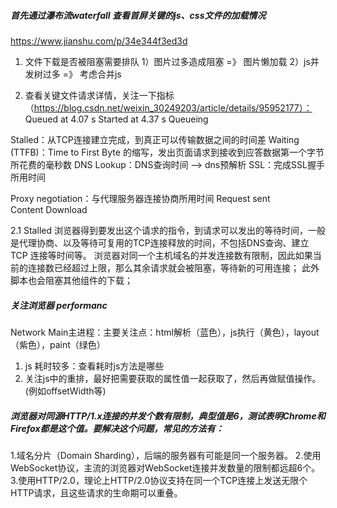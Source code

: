 ##### 首先通过瀑布流waterfall 查看首屏关键的js、css文件的加载情况
https://www.jianshu.com/p/34e344f3ed3d

1. 文件下载是否被阻塞需要排队
1）图片过多造成阻塞 =》 图片懒加载
2）js并发树过多 =》 考虑合并js

2. 查看关键文件请求详情，关注一下指标（https://blog.csdn.net/weixin_30249203/article/details/95952177）：
Queued at 4.07 s
Started at 4.37 s
Queueing	

Stalled：从TCP连接建立完成，到真正可以传输数据之间的时间差
Waiting (TTFB)：Time to First Byte 的缩写，发出页面请求到接收到应答数据第一个字节所花费的毫秒数
DNS Lookup：DNS查询时间 -->  dns预解析  <link rel='dns-prefetch' href="//www.zhix.net">
SSL：完成SSL握手所用时间 

Proxy negotiation：与代理服务器连接协商所用时间
Request sent	
Content Download

2.1 Stalled
  浏览器得到要发出这个请求的指令，到请求可以发出的等待时间，一般是代理协商、以及等待可复用的TCP连接释放的时间，不包括DNS查询、建立TCP
连接等时间等。
  浏览器对同一个主机域名的并发连接数有限制，因此如果当前的连接数已经超过上限，那么其余请求就会被阻塞，等待新的可用连接；
此外脚本也会阻塞其他组件的下载；

##### 关注浏览器 performanc
Network
Main主进程：主要关注点：html解析（蓝色），js执行（黄色），layout（紫色），paint（绿色）
1. js 耗时较多：查看耗时js方法是哪些
2. 关注js中的重排，最好把需要获取的属性值一起获取了，然后再做赋值操作。(例如offsetWidth等)


##### 浏览器对同源HTTP/1.x连接的并发个数有限制，典型值是6，测试表明Chrome和Firefox都是这个值。要解决这个问题，常见的方法有：
1.域名分片（Domain Sharding），后端的服务器有可能是同一个服务器。
2.使用WebSocket协议，主流的浏览器对WebSocket连接并发数量的限制都远超6个。
3.使用HTTP/2.0，理论上HTTP/2.0协议支持在同一个TCP连接上发送无限个HTTP请求，且这些请求的生命期可以重叠。